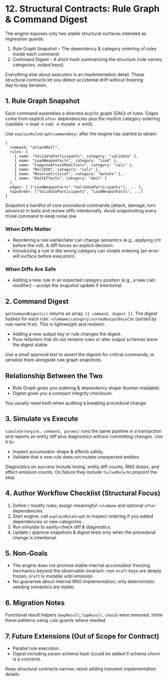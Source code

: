 # 12. Structural Contracts: Rule Graph & Command Digest

The engine exposes only two stable structural surfaces intended as regression guards:

1. Rule Graph Snapshot – The dependency & category ordering of rules inside each command.
2. Command Digest – A short hash summarizing the structure (rule names, categories, output keys).

Everything else about execution is an implementation detail. These structural contracts let you detect accidental drift without freezing day‑to‑day iteration.

## 1. Rule Graph Snapshot

Each command assembles a directed acyclic graph (DAG) of rules. Edges come from explicit `after` dependencies plus the implicit category ordering (validate → load → calc → mutate → emit).

Use `explainRuleGraph(commandKey)` after the engine has started to obtain:
```
{
  command: "attackRoll",
  rules: [
    { name: "ValidateParticipants", category: "validate" },
    { name: "LoadWeaponFacts", category: "load" },
    { name: "ComputeAttackModifiers", category: "calc" },
    { name: "RollD20", category: "calc" },
    { name: "ResolveCritical", category: "mutate" },
    { name: "EmitEffects", category: "emit" }
  ],
  edges: [ ["LoadWeaponFacts","ValidateParticipants"], ... ],
  topoOrder: ["ValidateParticipants", "LoadWeaponFacts", ...]
}
```
Snapshot a handful of core procedural commands (attack, damage, turn advance) in tests and review diffs intentionally. Avoid snapshotting every trivial command to keep noise low.

### When Diffs Matter
- Reordering a rule earlier/later can change semantics (e.g., applying crit before the roll). A diff forces an explicit decision.
- Introducing a rule in the wrong category can violate ordering (an error will surface before execution).

### When Diffs Are Safe
- Adding a new rule in an expected category position (e.g., a new calc modifier) – accept the snapshot update if intentional.

## 2. Command Digest

`getCommandDigests()` returns an array: `[{ command, digest }]`. The digest hashes for each rule: `ruleName|category|sortedOutputKeysCSV` (sorted by rule name first). This is lightweight and resilient:

- Adding a new output key or rule changes the digest.
- Pure refactors that do not rename rules or alter output schemas leave the digest stable.

Use a small approval test to assert the digests for critical commands, or serialize them alongside rule graph snapshots.

## Relationship Between the Two
- Rule Graph gives you ordering & dependency shape (human readable).
- Digest gives you a compact integrity checksum.

You usually need both when auditing a breaking procedural change.

## 3. Simulate vs Execute

`simulate(engine, command, params)` runs the same pipeline in a transaction and reports an entity diff plus diagnostics without committing changes. Use it to:
- Inspect accumulator shape & effects safely.
- Validate that a new rule does not mutate unexpected entities.

Diagnostics on success include timing, entity diff counts, RNG draws, and effect emission counts. On failure they include `failedRule` to pinpoint the stop.

## 4. Author Workflow Checklist (Structural Focus)
1. Define / modify rules; assign meaningful `ruleName` and optional `after` dependencies.
2. Start engine; call `explainRuleGraph` to inspect ordering if you added dependencies or new categories.
3. Run simulate to sanity‑check diff & diagnostics.
4. Update / approve snapshots & digest tests only when the procedural change is intentional.

## 5. Non‑Goals
- The engine does not promise stable internal accumulator freezing mechanics beyond the observable invariant: non-`draft` keys are deeply frozen; `draft` is mutable until emission.
- No guarantee about internal RNG implementation; only deterministic seeding semantics are stable.

## 6. Migration Notes
Functional result helpers (`mapResult`, `tapResult`, `chain`) were removed. Inline these patterns using `isOk` guards where needed.

## 7. Future Extensions (Out of Scope for Contract)
- Parallel rule execution.
- Digest including param schema hash (could be added if schema churn is a concern).

Keep structural contracts narrow; resist adding transient implementation details.
